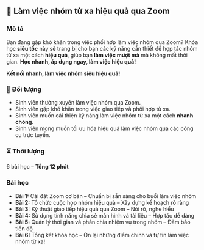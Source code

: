 ## 📌 Làm việc nhóm từ xa hiệu quả qua Zoom

### Mô tả  
Bạn đang gặp khó khăn trong việc phối hợp làm việc nhóm qua Zoom? Khóa học **siêu tốc** này sẽ trang bị cho bạn các kỹ năng cần thiết để hợp tác nhóm từ xa một cách **hiệu quả**, giúp bạn **làm việc mượt mà** mà không mất thời gian. **Học nhanh, áp dụng ngay, làm việc hiệu quả!**

**Kết nối nhanh, làm việc nhóm siêu hiệu quả!**

### 🎯 Đối tượng  
- Sinh viên thường xuyên làm việc nhóm qua Zoom.
- Sinh viên gặp khó khăn trong việc giao tiếp và phối hợp từ xa.
- Sinh viên muốn cải thiện kỹ năng làm việc nhóm từ xa một cách **nhanh chóng**.
- Sinh viên mong muốn tối ưu hóa hiệu quả làm việc nhóm qua các công cụ trực tuyến.

### ⏳ Thời lượng  
6 bài học – **Tổng 12 phút**

### Bài học  
- **Bài 1:** Cài đặt Zoom cơ bản – Chuẩn bị sẵn sàng cho buổi làm việc nhóm
- **Bài 2:** Tổ chức cuộc họp nhóm hiệu quả – Xây dựng kế hoạch rõ ràng
- **Bài 3:** Kỹ thuật giao tiếp hiệu quả qua Zoom – Nói rõ, nghe hiểu
- **Bài 4:** Sử dụng tính năng chia sẻ màn hình và tài liệu – Hợp tác dễ dàng
- **Bài 5:** Quản lý thời gian và phân chia nhiệm vụ trong nhóm – Đảm bảo tiến độ
- **Bài 6:** Tổng kết khóa học – Ôn lại những điểm chính và tự tin làm việc nhóm từ xa!
